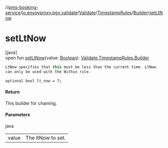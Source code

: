//[pms-booking-service](../../../../../index.md)/[io.envoyproxy.pgv.validate](../../../index.md)/[Validate](../../index.md)/[TimestampRules](../index.md)/[Builder](index.md)/[setLtNow](set-lt-now.md)

# setLtNow

[java]\
open fun [setLtNow](set-lt-now.md)(value: [Boolean](https://kotlinlang.org/api/core/kotlin-stdlib/kotlin/-boolean/index.html)): [Validate.TimestampRules.Builder](index.md)

```kotlin
LtNow specifies that this must be less than the current time. LtNow
can only be used with the Within rule.

```
`optional bool lt_now = 7;`

#### Return

This builder for chaining.

#### Parameters

java

| | |
|---|---|
| value | The ltNow to set. |